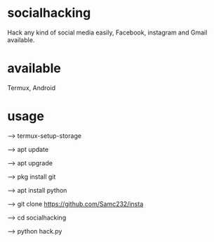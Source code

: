 
# socialhacking
Hack any kind of social media easily, Facebook, instagram and Gmail available.

# available
Termux, Android

# usage

--> termux-setup-storage

--> apt update

--> apt upgrade

--> pkg install git

--> apt install python

--> git clone https://github.com/Samc232/insta

--> cd socialhacking

--> python hack.py
